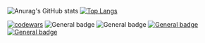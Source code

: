 ![Anurag's GitHub stats](https://github-readme-stats.vercel.app/api?username=Vinchester&show_icons=true&theme=midnight-purple)
[![Top Langs](https://github-readme-stats.vercel.app/api/top-langs/?username=Vinchester&layout=compact)](https://github.com/Vinchester/github-readme-stats)

[![codewars](https://www.codewars.com/users/Vinchester/badges/large)](https://www.codewars.com/users/Vinchester)
 ![General badge](https://img.shields.io/badge/Windows-0078D6?style=for-the-badge&logo=windows&logoColor=whilte) ![General badge](https://img.shields.io/badge/Linux-FCC624?style=for-the-badge&logo=linux&logoColor=black)
 [![General badge](https://img.shields.io/badge/Gmail-D14836?style=for-the-badge&logo=gmail&logoColor=white)](mailto:kuznecovn7778@gmail.com) [![General badge](https://img.shields.io/badge/Telegram-2CA5E0?style=for-the-badge&logo=telegram&logoColor=white)](https://t.me/platzzeins)
